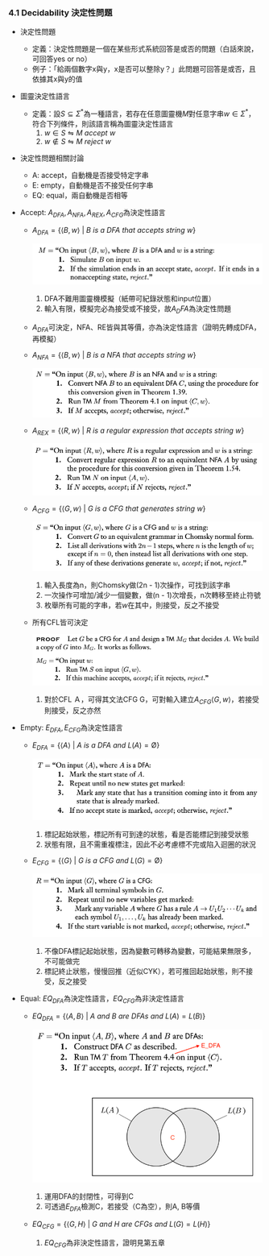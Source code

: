### 4.1 Decidability 決定性問題

- 決定性問題
  - 定義：決定性問題是一個在某些形式系統回答是或否的問題（白話來說，可回答yes or no）
  - 例子：「給兩個數字x與y，x是否可以整除y？」此問題可回答是或否，且依據其x與y的值

- 圖靈決定性語言
  - 定義：設$S \subseteq \Sigma^*$為一種語言，若存在任意圖靈機$M$對任意字串$w \in \Sigma^*$，符合下列條件，則該語言稱為圖靈決定性語言
    1. $w \in S \leftrightharpoons M\ accept\ w$
    2. $w \notin S \leftrightharpoons M\ reject\ w$

- 決定性問題相關討論
  - A: accept，自動機是否接受特定字串
  - E: empty，自動機是否不接受任何字串
  - EQ: equal，兩自動機是否相等

- Accept: $A_{DFA}, A_{NFA}, A_{REX}, A_{CFG}$為決定性語言
  - $A_{DFA} = \{ ⟨B, w⟩\ |\ B\ is\ a\ DFA\ that\ accepts\ string\ w\}$

    ![avatar](graph/4.1.1.png)
    
    1. DFA不難用圖靈機模擬（紙帶可紀錄狀態和input位置）
    2. 輸入有限，模擬完必為接受或不接受，故$A_DFA$為決定性問題
  - $A_{DFA}$可決定，NFA、RE皆與其等價，亦為決定性語言（證明先轉成DFA，再模擬）
  - $A_{NFA} = \{ ⟨B, w⟩\ |\ B\ is\ a\ NFA\ that\ accepts\ string\ w\}$
    
    ![avatar](graph/4.1.2.png)

  - $A_{REX} = \{ ⟨R, w⟩\ |\ R\ is\ a\ regular\ expression\ that\ accepts\ string\ w\}$
   
    ![avatar](graph/4.1.3.png)

  - $A_{CFG} = \{ ⟨G, w⟩\ |\ G\ is\ a\ CFG\ that\ generates\ string\ w\}$

    ![avatar](graph/4.1.4.png)

    1. 輸入長度為n，則Chomsky做(2n - 1)次操作，可找到該字串
    2. 一次操作可增加/減少一個變數，做(n - 1)次增長，n次轉移至終止符號
    3. 枚舉所有可能的字串，若$w$在其中，則接受，反之不接受

  - 所有CFL皆可決定

    ![avatar](graph/4.1.8.png)

    1. 對於CFL Ａ，可得其文法CFG G，可對輸入建立$A_{CFG}⟨G, w⟩$，若接受則接受，反之亦然

- Empty: $E_{DFA}, E_{CFG}$為決定性語言
  - $E_{DFA} = \{ ⟨A⟩\ |\ A\ is\ a\ DFA\ and\ L(A) = \text{\O} \}$

    ![avatar](graph/4.1.5.png)

    1. 標記起始狀態，標記所有可到達的狀態，看是否能標記到接受狀態
    2. 狀態有限，且不需重複標注，因此不必考慮標不完或陷入迴圈的狀況

  - $E_{CFG} = \{ ⟨G⟩\ |\ G\ is\ a\ CFG\ and\ L(G) = \text{\O} \}$

    ![avatar](graph/4.1.6.png)

    1. 不像DFA標記起始狀態，因為變數可轉移為變數，可能結果無限多，不可能做完
    2. 標記終止狀態，慢慢回推（近似CYK），若可推回起始狀態，則不接受，反之接受

- Equal:  $EQ_{DFA}$為決定性語言，$EQ_{CFG}$為非決定性語言
  - $EQ_{DFA} = \{ ⟨A, B⟩\ |\ A\ and\ B\ are\ DFAs\ and\ L(A) = L(B) \}$

    ![avatar](graph/4.1.7.png)

    1. 運用DFA的封閉性，可得到C
    2. 可透過$E_{DFA}$檢測C，若接受（C為空），則A, B等價

  - $EQ_{CFG} = \{ ⟨G,H⟩\ |\ G\ and\ H\ are\ CFGs\ and\ L(G) = L(H) \}$
    1. $EQ_{CFG}$為非決定性語言，證明見第五章
